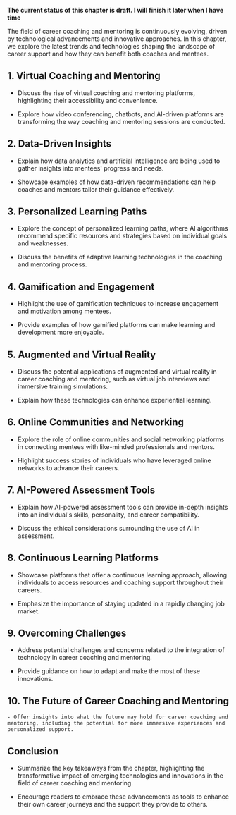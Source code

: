 **The current status of this chapter is draft. I will finish it later when I have time**

The field of career coaching and mentoring is continuously evolving, driven by technological advancements and innovative approaches. In this chapter, we explore the latest trends and technologies shaping the landscape of career support and how they can benefit both coaches and mentees.

**1. Virtual Coaching and Mentoring**
-------------------------------------

* Discuss the rise of virtual coaching and mentoring platforms, highlighting their accessibility and convenience.

* Explore how video conferencing, chatbots, and AI-driven platforms are transforming the way coaching and mentoring sessions are conducted.

**2. Data-Driven Insights**
---------------------------

* Explain how data analytics and artificial intelligence are being used to gather insights into mentees' progress and needs.

* Showcase examples of how data-driven recommendations can help coaches and mentors tailor their guidance effectively.

**3. Personalized Learning Paths**
----------------------------------

* Explore the concept of personalized learning paths, where AI algorithms recommend specific resources and strategies based on individual goals and weaknesses.

* Discuss the benefits of adaptive learning technologies in the coaching and mentoring process.

**4. Gamification and Engagement**
----------------------------------

* Highlight the use of gamification techniques to increase engagement and motivation among mentees.

* Provide examples of how gamified platforms can make learning and development more enjoyable.

**5. Augmented and Virtual Reality**
------------------------------------

* Discuss the potential applications of augmented and virtual reality in career coaching and mentoring, such as virtual job interviews and immersive training simulations.

* Explain how these technologies can enhance experiential learning.

**6. Online Communities and Networking**
----------------------------------------

* Explore the role of online communities and social networking platforms in connecting mentees with like-minded professionals and mentors.

* Highlight success stories of individuals who have leveraged online networks to advance their careers.

**7. AI-Powered Assessment Tools**
----------------------------------

* Explain how AI-powered assessment tools can provide in-depth insights into an individual's skills, personality, and career compatibility.

* Discuss the ethical considerations surrounding the use of AI in assessment.

**8. Continuous Learning Platforms**
------------------------------------

* Showcase platforms that offer a continuous learning approach, allowing individuals to access resources and coaching support throughout their careers.

* Emphasize the importance of staying updated in a rapidly changing job market.

**9. Overcoming Challenges**
----------------------------

* Address potential challenges and concerns related to the integration of technology in career coaching and mentoring.

* Provide guidance on how to adapt and make the most of these innovations.

**10. The Future of Career Coaching and Mentoring**
---------------------------------------------------

    - Offer insights into what the future may hold for career coaching and mentoring, including the potential for more immersive experiences and personalized support.

**Conclusion**
--------------

* Summarize the key takeaways from the chapter, highlighting the transformative impact of emerging technologies and innovations in the field of career coaching and mentoring.

* Encourage readers to embrace these advancements as tools to enhance their own career journeys and the support they provide to others.

